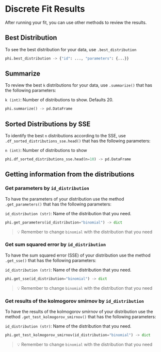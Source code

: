 # Discrete Fit Results

After running your fit, you can use other methods to review the results.

## Best Distribution

To see the best distribution for your data, use `.best_distribution`

```python
phi.best_distribution -> {"id": ..., "parameters": {...}}
```

## Summarize

To review the best `k` distributions for your data, use `.summarize()` that has the following parameters:

`k (int)`: Number of distributions to show. Defaults 20.

```python
phi.summarize() -> pd.DataFrame
```

## Sorted Distributions by SSE

To identify the best `n` distributions according to the SSE, use `.df_sorted_distributions_sse.head()` that has the following parameters:

`n (int)`: Number of distributions to show

```python
phi.df_sorted_distributions_sse.head(n=10) -> pd.DataFrame
```

## Getting information from the distributions

### Get parameters by `id_distribution`

To have the parameters of your distribution use the method `.get_parameters()` that has the following parameters:

`id_distribution (str)`: Name of the distribution that you need.

```python
phi.get_parameters(id_distribution="binomial") -> dict
```

> 💡 Remember to change `binomial` with the distribution that you need

### Get sum squared error by `id_distribution`

To have the sum squared error (SSE) of your distribution use the method `.get_sse()` that has the following parameters:

`id_distribution (str)`: Name of the distribution that you need.

```python
phi.get_sse(id_distribution="binomial") -> dict
```

> 💡 Remember to change `binomial` with the distribution that you need

### Get results of the kolmogorov smirnov by `id_distribution`

To have the results of the kolmogorov smirnov of your distribution use the method `.get_test_kolmogorov_smirnov()` that has the following parameters:

`id_distribution (str)`: Name of the distribution that you need.

```python
phi.get_test_kolmogorov_smirnov(id_distribution="binomial") -> dict
```

> 💡 Remember to change `binomial` with the distribution that you need
